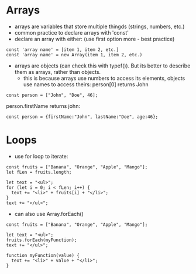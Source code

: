 # Arrays
- arrays are variables that store multiple thingds (strings, numbers, etc.)
- common practice to declare arrays with 'const'
- declare an array with either: (use first option more - best practice)
```
const 'array name' = [item 1, item 2, etc.]
const 'array name' = new Array(item 1, item 2, etc.)
```
- arrays are objects (can check this with typef()). But its better to describe them as arrays, rather than objects.
    - this is because arrays use numbers to access its elements, objects use names to access theirs:
person[0] returns John
```
const person = ["John", "Doe", 46];
```
person.firstName returns john:
```
const person = {firstName:"John", lastName:"Doe", age:46};
```

# Loops
- use for loop to iterate:
```
const fruits = ["Banana", "Orange", "Apple", "Mango"];
let fLen = fruits.length;

let text = "<ul>";
for (let i = 0; i < fLen; i++) {
  text += "<li>" + fruits[i] + "</li>";
}
text += "</ul>";
```
- can also use Array.forEach()
```
const fruits = ["Banana", "Orange", "Apple", "Mango"];

let text = "<ul>";
fruits.forEach(myFunction);
text += "</ul>";

function myFunction(value) {
  text += "<li>" + value + "</li>";
}
```